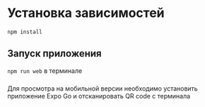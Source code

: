 # Установка зависимостей

<code>npm install</code>

## Запуск приложения 
<code>npm run web</code> в терминале

###

Для просмотра на мобильной версии необходимо установить приложение Expo Go и отсканировать QR code с терминала